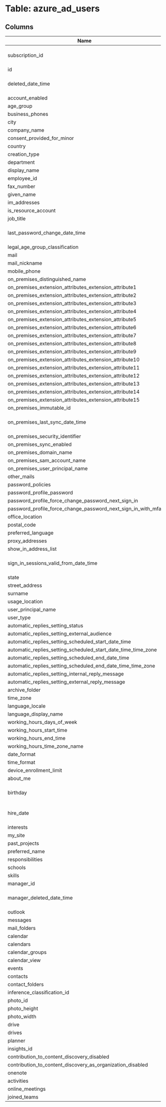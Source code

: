
# Table: azure_ad_users

## Columns
| Name        | Type           | Description  |
| ------------- | ------------- | -----  |
|subscription_id|text|Azure subscription id|
|id|text||
|deleted_date_time|timestamp without time zone||
|account_enabled|boolean||
|age_group|text||
|business_phones|text[]||
|city|text||
|company_name|text||
|consent_provided_for_minor|text||
|country|text||
|creation_type|text||
|department|text||
|display_name|text||
|employee_id|text||
|fax_number|text||
|given_name|text||
|im_addresses|text[]||
|is_resource_account|boolean||
|job_title|text||
|last_password_change_date_time|timestamp without time zone||
|legal_age_group_classification|text||
|mail|text||
|mail_nickname|text||
|mobile_phone|text||
|on_premises_distinguished_name|text||
|on_premises_extension_attributes_extension_attribute1|text||
|on_premises_extension_attributes_extension_attribute2|text||
|on_premises_extension_attributes_extension_attribute3|text||
|on_premises_extension_attributes_extension_attribute4|text||
|on_premises_extension_attributes_extension_attribute5|text||
|on_premises_extension_attributes_extension_attribute6|text||
|on_premises_extension_attributes_extension_attribute7|text||
|on_premises_extension_attributes_extension_attribute8|text||
|on_premises_extension_attributes_extension_attribute9|text||
|on_premises_extension_attributes_extension_attribute10|text||
|on_premises_extension_attributes_extension_attribute11|text||
|on_premises_extension_attributes_extension_attribute12|text||
|on_premises_extension_attributes_extension_attribute13|text||
|on_premises_extension_attributes_extension_attribute14|text||
|on_premises_extension_attributes_extension_attribute15|text||
|on_premises_immutable_id|text||
|on_premises_last_sync_date_time|timestamp without time zone||
|on_premises_security_identifier|text||
|on_premises_sync_enabled|boolean||
|on_premises_domain_name|text||
|on_premises_sam_account_name|text||
|on_premises_user_principal_name|text||
|other_mails|text[]||
|password_policies|text||
|password_profile_password|text||
|password_profile_force_change_password_next_sign_in|boolean||
|password_profile_force_change_password_next_sign_in_with_mfa|boolean||
|office_location|text||
|postal_code|text||
|preferred_language|text||
|proxy_addresses|text[]||
|show_in_address_list|boolean||
|sign_in_sessions_valid_from_date_time|timestamp without time zone||
|state|text||
|street_address|text||
|surname|text||
|usage_location|text||
|user_principal_name|text||
|user_type|text||
|automatic_replies_setting_status|text||
|automatic_replies_setting_external_audience|text||
|automatic_replies_setting_scheduled_start_date_time|text||
|automatic_replies_setting_scheduled_start_date_time_time_zone|text||
|automatic_replies_setting_scheduled_end_date_time|text||
|automatic_replies_setting_scheduled_end_date_time_time_zone|text||
|automatic_replies_setting_internal_reply_message|text||
|automatic_replies_setting_external_reply_message|text||
|archive_folder|text||
|time_zone|text||
|language_locale|text||
|language_display_name|text||
|working_hours_days_of_week|text[]||
|working_hours_start_time|text||
|working_hours_end_time|text||
|working_hours_time_zone_name|text||
|date_format|text||
|time_format|text||
|device_enrollment_limit|bigint||
|about_me|text||
|birthday|timestamp without time zone||
|hire_date|timestamp without time zone||
|interests|text[]||
|my_site|text||
|past_projects|text[]||
|preferred_name|text||
|responsibilities|text[]||
|schools|text[]||
|skills|text[]||
|manager_id|text||
|manager_deleted_date_time|timestamp without time zone||
|outlook|jsonb||
|messages|jsonb||
|mail_folders|jsonb||
|calendar|jsonb||
|calendars|jsonb||
|calendar_groups|jsonb||
|calendar_view|jsonb||
|events|jsonb||
|contacts|jsonb||
|contact_folders|jsonb||
|inference_classification_id|text||
|photo_id|text||
|photo_height|bigint||
|photo_width|bigint||
|drive|jsonb||
|drives|jsonb||
|planner|jsonb||
|insights_id|text||
|contribution_to_content_discovery_disabled|boolean||
|contribution_to_content_discovery_as_organization_disabled|boolean||
|onenote|jsonb||
|activities|jsonb||
|online_meetings|jsonb||
|joined_teams|text[]||

